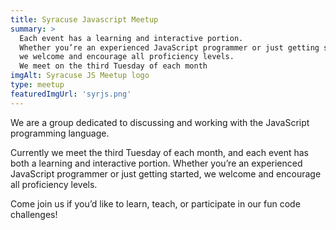 ```yaml
---
title: Syracuse Javascript Meetup
summary: >
  Each event has a learning and interactive portion.
  Whether you’re an experienced JavaScript programmer or just getting started,
  we welcome and encourage all proficiency levels.
  We meet on the third Tuesday of each month
imgAlt: Syracuse JS Meetup logo
type: meetup
featuredImgUrl: 'syrjs.png'
---
```


We are a group dedicated to discussing and working with the JavaScript programming language.

Currently we meet the third Tuesday of each month, and each event has both a learning and
interactive portion. Whether you’re an experienced JavaScript programmer or just getting started,
we welcome and encourage all proficiency levels.

Come join us if you’d like to learn, teach, or participate in our fun code challenges!
